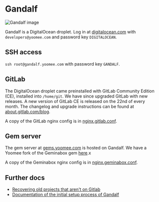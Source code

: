 # Gandalf

![Gandalf image](http://img1.wikia.nocookie.net/__cb20121003055423/lotr/images/thumb/4/4f/Gandalf_the_White_returns.png/640px-Gandalf_the_White_returns.png)

Gandalf is a DigitalOcean droplet. Log in at [digitalocean.com](https://www.digitalocean.com/) with `developers@yoomee.com` and password key `DIGITALOCEAN`.

## SSH access

`ssh root@gandalf.yoomee.com` with password key `GANDALF`.

## GitLab

The DigitalOcean droplet came preinstalled with GitLab Community Edition (CE), installed into `/home/git`. We have since upgraded GitLab with new releases. A new version of GitLab CE is released on the 22nd of every month. The changelog and upgrade instructions can be found at [about.gitlab.com/blog](https://about.gitlab.com/blog/).

A copy of the GitLab nginx config is in [nginx.gitlab.conf](nginx.gitlab.conf).

## Gem server

The gem server at [gems.yoomee.com](https://gems.yoomee.com) is hosted on Gandalf. We have a Yoomee fork of the Geminabox gem [here](https://gitlab.yoomee.com/yoomee/geminabox).x

A copy of the Geminabox nginx config is in [nginx.geminabox.conf](nginx.geminabox.conf).


## Further docs
* [Recovering old projects that aren't on Gitlab](recovering_backups.md)
* [Documentation of the initial setup process of Gandalf](initial_setup_and_migration_from_pippin.md)